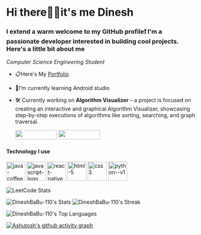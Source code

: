 <h1><style= font-family: "Times New Roman";">Hi there🙋‍♂️it's me Dinesh  </h1>

### I extend a warm welcome to my GitHub profile❗ I'm a passionate developer interested in building cool projects. Here's a little bit about me
*Computer Science Engineering Student*
  - 📋Here's My <a href ="name">Portfolio </a>
  - 📖I’m currently learning Android studio
  - 🛠️ Currently working on **Algorithm Visualizer** – a project is focused on creating an interactive and graphical Algorithm Visualizer, showcasing step-by-step executions of algorithms like sorting, searching, and graph traversal.<br>
  
      <a href="https://www.linkedin.com/in/dinesh-babu-6a734b327?utm_source=share&utm_campaign=share_via&utm_content=profile&utm_medium=android_app"> <img width= "110" height="25"  src="https://img.shields.io/badge/LinkedIn-0077B5?style=for-the-badge&logo=linkedin&logoColor=white" /></a> <a href="https://leetcode.com/u/dinesh-101/"><img width= "110" height="25" src=	"https://img.shields.io/badge/-LeetCode-FFA116?style=for-the-badge&logo=LeetCode&logoColor=black"/></a>


#### Technology I use
<img width="50" height="50" src="https://img.icons8.com/fluency/48/java-coffee-cup-logo.png" alt="java-coffee-cup-logo"/> <img width="50" height="50" src="https://img.icons8.com/ios/50/javascript-logo.png" alt="javascript-logo"/> <img width="50" height="50" src="https://img.icons8.com/nolan/64/react-native.png" alt="react-native"/> <img width="50" height="50" src="https://img.icons8.com/nolan/64/html-5.png" alt="html-5"/> <img width="50" height="50" src="https://img.icons8.com/nolan/64/css3.png" alt="css3"/> <img width="50" height="50" src="https://img.icons8.com/color/48/python--v1.png" alt="python--v1"/>

![LeetCode Stats](https://leetcode.card.workers.dev/dinesh-101?theme=dark&font=&extension=activity)


![DineshBaBu-110's Stats](https://github-readme-stats.vercel.app/api?username=DineshBaBu-110&theme=ayu-mirage&show_icons=true&hide_border=true&count_private=false)
![DineshBaBu-110's Streak](https://github-readme-streak-stats.herokuapp.com/?user=DineshBaBu-110&theme=vision-friendly-dark&hide_border=true)

![DineshBaBu-110's Top Languages](https://github-readme-stats.vercel.app/api/top-langs/?username=DineshBaBu-110&theme=vision-friendly-dark&show_icons=true&hide_border=true&layout=compact)

[![Ashutosh's github activity graph](https://github-readme-activity-graph.vercel.app/graph?username=DineshBaBu-110&bg_color=000000&color=ffffff&line=2ecc4e&point=d6a905&area=true&hide_border=true)](https://github.com/ashutosh00710/github-readme-activity-graph)
